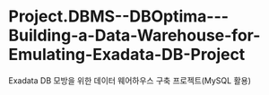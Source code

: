 # Project.DBMS--DBOptima---Building-a-Data-Warehouse-for-Emulating-Exadata-DB-Project
Exadata DB 모방을 위한 데이터 웨어하우스 구축 프로젝트(MySQL 활용)
